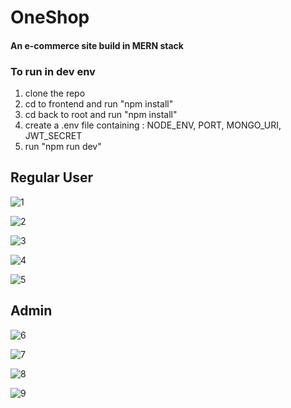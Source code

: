 # OneShop
#### An e-commerce site build in MERN stack 

### To run in dev env
1. clone the repo
2. cd to frontend and run "npm install"
3. cd back to root and run "npm install"
4. create a .env file containing : NODE_ENV, PORT, MONGO_URI, JWT_SECRET
5. run "npm run dev"

## Regular User
![1](https://user-images.githubusercontent.com/77497219/130341472-54085bfc-4951-462d-a4f8-2f3f3e7a6743.png)

![2](https://user-images.githubusercontent.com/77497219/130341476-b59cb14f-db84-4b5d-a9b2-795b8d50fb64.png)

![3](https://user-images.githubusercontent.com/77497219/130341479-4ce309e7-2407-4a52-b690-a3070e80304f.png)

![4](https://user-images.githubusercontent.com/77497219/130341480-87d0b400-6bd2-49de-bf6d-a7d8cd42e32b.png)

![5](https://user-images.githubusercontent.com/77497219/130341481-043eba6d-3da5-44b5-aa80-81308a392152.png)
## Admin
![6](https://user-images.githubusercontent.com/77497219/130341482-420bfe23-5f45-45e2-909c-8f5ba18ce9a8.png)

![7](https://user-images.githubusercontent.com/77497219/130341483-c5d70398-8f03-4325-a2f9-77c27553e79c.png)

![8](https://user-images.githubusercontent.com/77497219/130341485-46f382f5-d2e6-42d4-82ab-64f57d00b02e.png)

![9](https://user-images.githubusercontent.com/77497219/130341486-88ef309d-13b5-475d-9f69-f0b76684d3cb.png)


